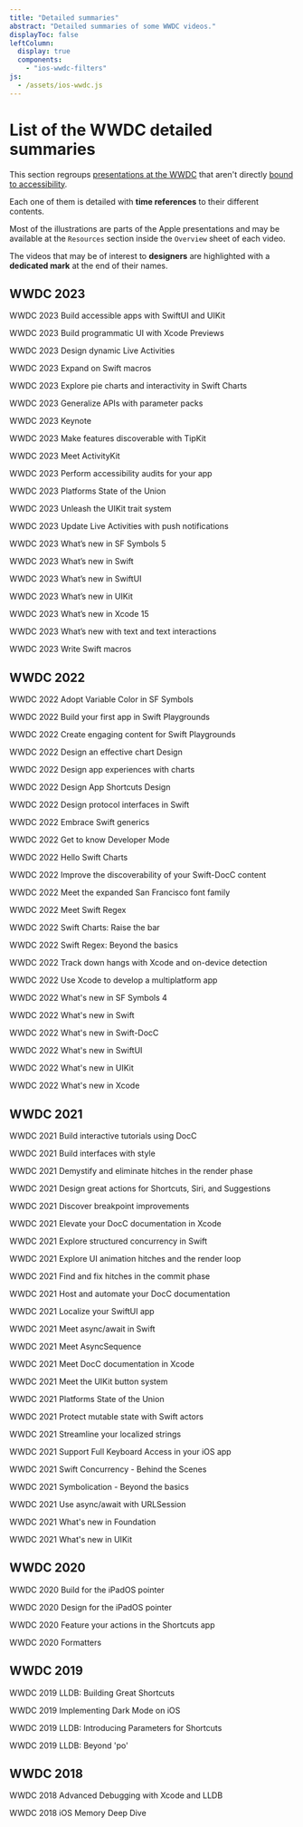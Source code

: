 ```yaml
---
title: "Detailed summaries"
abstract: "Detailed summaries of some WWDC videos."
displayToc: false
leftColumn:
  display: true
  components: 
    - "ios-wwdc-filters"
js:
  - /assets/ios-wwdc.js
---
```


# List of the WWDC detailed summaries

This section regroups [presentations at the WWDC](https://developer.apple.com/videos/all-videos/) that aren't directly [bound to accessibility](../).

Each one of them is detailed with **time references** to their different contents.

Most of the illustrations are parts of the Apple presentations and may be available at the `Resources` section inside the `Overview` sheet of each video.

The videos that may be of interest to **designers** are highlighted with a **dedicated mark** at the end of their names.

<section id="refTests"></section>

<section class="visually-hidden" id="wwdcTests" aria-hidden="true">
   <h2  id="hhwwdc2023" class="pt-5">WWDC 2023</h2>
   <p id="hwwdc77">WWDC 2023 Build accessible apps with SwiftUI and UIKit</p>
   <p id="hwwdc76">WWDC 2023 Build programmatic UI with Xcode Previews</p>
   <p id="hwwdc75">WWDC 2023 Design dynamic Live Activities</p>
   <p id="hwwdc74">WWDC 2023 Expand on Swift macros</p>
   <p id="hwwdc73">WWDC 2023 Explore pie charts and interactivity in Swift Charts</p>
   <p id="hwwdc72">WWDC 2023 Generalize APIs with parameter packs</p>
   <p id="hwwdc71">WWDC 2023 Keynote</p>
   <p id="hwwdc70">WWDC 2023 Make features discoverable with TipKit</p>
   <p id="hwwdc69">WWDC 2023 Meet ActivityKit</p>
   <p id="hwwdc68">WWDC 2023 Perform accessibility audits for your app</p>
   <p id="hwwdc67">WWDC 2023 Platforms State of the Union</p>
   <p id="hwwdc66">WWDC 2023 Unleash the UIKit trait system</p>
   <p id="hwwdc65">WWDC 2023 Update Live Activities with push notifications</p>
   <p id="hwwdc64">WWDC 2023 What’s new in SF Symbols 5</p>
   <p id="hwwdc63">WWDC 2023 What’s new in Swift</p>
   <p id="hwwdc62">WWDC 2023 What’s new in SwiftUI</p>
   <p id="hwwdc61">WWDC 2023 What’s new in UIKit</p>
   <p id="hwwdc60">WWDC 2023 What’s new in Xcode 15</p>
   <p id="hwwdc59">WWDC 2023 What’s new with text and text interactions</p>
   <p id="hwwdc58">WWDC 2023 Write Swift macros</p>
   <h2 id="hhwwdc2022" class="pt-5">WWDC 2022</h2>
   <p id="hwwdc57">WWDC 2022 Adopt Variable Color in SF Symbols</p>
   <p id="hwwdc56">WWDC 2022 Build your first app in Swift Playgrounds</p>
   <p id="hwwdc55">WWDC 2022 Create engaging content for Swift Playgrounds</p>
   <p id="hwwdc54">WWDC 2022 Design an effective chart Design</p>
   <p id="hwwdc53">WWDC 2022 Design app experiences with charts</p>
   <p id="hwwdc52">WWDC 2022 Design App Shortcuts Design</p>
   <p id="hwwdc51">WWDC 2022 Design protocol interfaces in Swift</p>
   <p id="hwwdc50">WWDC 2022 Embrace Swift generics</p>
   <p id="hwwdc49">WWDC 2022 Get to know Developer Mode</p>
   <p id="hwwdc48">WWDC 2022 Hello Swift Charts</p>
   <p id="hwwdc47">WWDC 2022 Improve the discoverability of your Swift-DocC content</p>
   <p id="hwwdc46">WWDC 2022 Meet the expanded San Francisco font family</p>
   <p id="hwwdc45">WWDC 2022 Meet Swift Regex</p>
   <p id="hwwdc44">WWDC 2022 Swift Charts: Raise the bar</p>
   <p id="hwwdc43">WWDC 2022 Swift Regex: Beyond the basics</p>
   <p id="hwwdc42">WWDC 2022 Track down hangs with Xcode and on-device detection</p>
   <p id="hwwdc41">WWDC 2022 Use Xcode to develop a multiplatform app</p>
   <p id="hwwdc40">WWDC 2022 What's new in SF Symbols 4</p>
   <p id="hwwdc39">WWDC 2022 What's new in Swift</p>
   <p id="hwwdc38">WWDC 2022 What's new in Swift-DocC</p>
   <p id="hwwdc37">WWDC 2022 What's new in SwiftUI</p>
   <p id="hwwdc36">WWDC 2022 What's new in UIKit</p>
   <p id="hwwdc35">WWDC 2022 What's new in Xcode</p>
   <h2 id="hhwwdc2021" class="pt-5">WWDC 2021</h2>
   <p id="hwwdc34">WWDC 2021 Build interactive tutorials using DocC</p>
   <p id="hwwdc33">WWDC 2021 Build interfaces with style</p>
   <p id="hwwdc32">WWDC 2021 Demystify and eliminate hitches in the render phase</p>
   <p id="hwwdc31">WWDC 2021 Design great actions for Shortcuts, Siri, and Suggestions</p>
   <p id="hwwdc30">WWDC 2021 Discover breakpoint improvements</p>
   <p id="hwwdc29">WWDC 2021 Elevate your DocC documentation in Xcode</p>
   <p id="hwwdc28">WWDC 2021 Explore structured concurrency in Swift</p>
   <p id="hwwdc27">WWDC 2021 Explore UI animation hitches and the render loop</p>
   <p id="hwwdc26">WWDC 2021 Find and fix hitches in the commit phase</p>
   <p id="hwwdc25">WWDC 2021 Host and automate your DocC documentation</p>
   <p id="hwwdc24">WWDC 2021 Localize your SwiftUI app</p>
   <p id="hwwdc23">WWDC 2021 Meet async/await in Swift</p>
   <p id="hwwdc22">WWDC 2021 Meet AsyncSequence</p>
   <p id="hwwdc21">WWDC 2021 Meet DocC documentation in Xcode</p>
   <p id="hwwdc20">WWDC 2021 Meet the UIKit button system</p>
   <p id="hwwdc19">WWDC 2021 Platforms State of the Union</p>
   <p id="hwwdc18">WWDC 2021 Protect mutable state with Swift actors</p>
   <p id="hwwdc17">WWDC 2021 Streamline your localized strings</p>
   <p id="hwwdc16">WWDC 2021 Support Full Keyboard Access in your iOS app</p>
   <p id="hwwdc15">WWDC 2021 Swift Concurrency - Behind the Scenes</p>
   <p id="hwwdc14">WWDC 2021 Symbolication - Beyond the basics</p>
   <p id="hwwdc13">WWDC 2021 Use async/await with URLSession</p>
   <p id="hwwdc12">WWDC 2021 What's new in Foundation</p>
   <p id="hwwdc11">WWDC 2021 What's new in UIKit</p>
   <h2 id="hhwwdc2020" class="pt-5">WWDC 2020</h2>
   <p id="hwwdc10">WWDC 2020 Build for the iPadOS pointer</p>
   <p id="hwwdc9">WWDC 2020 Design for the iPadOS pointer</p>
   <p id="hwwdc8">WWDC 2020 Feature your actions in the Shortcuts app</p>
   <p id="hwwdc7">WWDC 2020 Formatters</p>
   <h2 id="hhwwdc2019" class="pt-5">WWDC 2019</h2>
   <p id="hwwdc6">WWDC 2019 LLDB: Building Great Shortcuts</p>
   <p id="hwwdc5">WWDC 2019 Implementing Dark Mode on iOS</p>
   <p id="hwwdc4">WWDC 2019 LLDB: Introducing Parameters for Shortcuts</p>
   <p id="hwwdc3">WWDC 2019 LLDB: Beyond 'po'</p>
   <h2 id="hhwwdc2018" class="pt-5">WWDC 2018</h2>
   <p id="hwwdc2">WWDC 2018 Advanced Debugging with Xcode and LLDB</p>
   <p id="hwwdc1">WWDC 2018 iOS Memory Deep Dive</p>
</section>